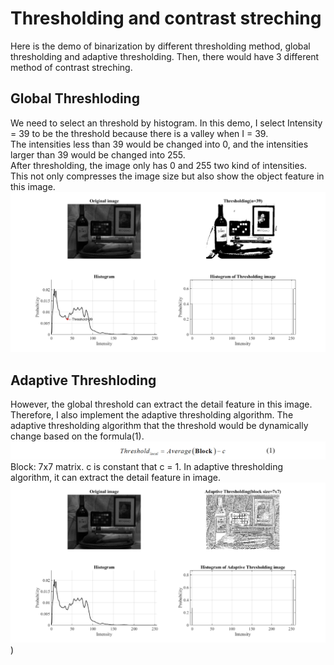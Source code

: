 # Thresholding and contrast streching
Here is the demo of binarization by different thresholding method, global thresholding and adaptive thresholding.
Then, there would have 3 different method of contrast streching.

## Global Threshloding
We need to select an threshold by histogram. In this demo, I select Intensity = 39 to be the threshold because there is a valley when I = 39.    
The intensities less than 39 would be changed into 0, and the intensities larger than 39 would be changed into 255.    
After thresholding, the image only has 0 and 255 two kind of intensities. This not only compresses the image size but also show the object feature in this image.
![img_1.png](https://github.com/Hsu-Li-Yang/Computer-Vision-ECE-415-/blob/main/Contrast%20stretching/img/img_1.png)
## Adaptive Threshloding
However, the global threshold can extract the detail feature in this image.    
Therefore, I also implement the adaptive thresholding algorithm. The adaptive thresholding algorithm that the threshold would be dynamically change based on the formula(1).
![f1.png](https://github.com/Hsu-Li-Yang/Computer-Vision-ECE-415-/blob/main/Contrast%20stretching/img/f1.png)
Block: 7x7 matrix. c is constant that c = 1. In adaptive thresholding algorithm, it can extract the detail feature in image.
![img_2.png](https://github.com/Hsu-Li-Yang/Computer-Vision-ECE-415-/blob/main/Contrast%20stretching/img/img_2.png))
